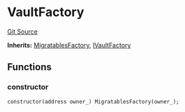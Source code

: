 # VaultFactory
[Git Source](https://github.com/symbioticfi/core/blob/5ab692fe7f696ff6aee61a77fae37dc444e1c86e/src/contracts/VaultFactory.sol)

**Inherits:**
[MigratablesFactory](/Users/andreikorokhov/symbiotic/core/docs/autogen/src/src/contracts/common/MigratablesFactory.sol/contract.MigratablesFactory.md), [IVaultFactory](/Users/andreikorokhov/symbiotic/core/docs/autogen/src/src/interfaces/IVaultFactory.sol/interface.IVaultFactory.md)


## Functions
### constructor


```solidity
constructor(address owner_) MigratablesFactory(owner_);
```

